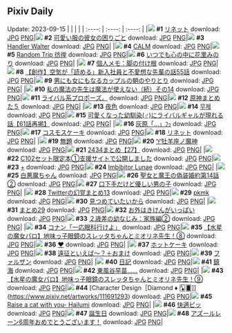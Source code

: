 ## Pixiv Daily
Update: 2023-09-15
|      |      |      |
| :----: | :----: | :----: |
|![](https://pixiv.microyu.workers.dev/c/240x480/img-master/img/2023/09/13/00/14/17/111674097_p0_master1200.jpg) **#1** [リネット](https://www.pixiv.net/artworks/111674097) download: [JPG](https://pixiv.microyu.workers.dev/img-original/img/2023/09/13/00/14/17/111674097_p0.jpg) [PNG](https://pixiv.microyu.workers.dev/img-original/img/2023/09/13/00/14/17/111674097_p0.png)|![](https://pixiv.microyu.workers.dev/c/240x480/img-master/img/2023/09/13/12/00/22/111683383_p0_master1200.jpg) **#2** [可愛い服の彼女の困りごと](https://www.pixiv.net/artworks/111683383) download: [JPG](https://pixiv.microyu.workers.dev/img-original/img/2023/09/13/12/00/22/111683383_p0.jpg) [PNG](https://pixiv.microyu.workers.dev/img-original/img/2023/09/13/12/00/22/111683383_p0.png)|![](https://pixiv.microyu.workers.dev/c/240x480/img-master/img/2023/09/13/00/02/27/111673626_p0_master1200.jpg) **#3** [Handler Walter](https://www.pixiv.net/artworks/111673626) download: [JPG](https://pixiv.microyu.workers.dev/img-original/img/2023/09/13/00/02/27/111673626_p0.jpg) [PNG](https://pixiv.microyu.workers.dev/img-original/img/2023/09/13/00/02/27/111673626_p0.png)|
|![](https://pixiv.microyu.workers.dev/c/240x480/img-master/img/2023/09/14/00/03/46/111698801_p0_master1200.jpg) **#4** [CALM](https://www.pixiv.net/artworks/111698801) download: [JPG](https://pixiv.microyu.workers.dev/img-original/img/2023/09/14/00/03/46/111698801_p0.jpg) [PNG](https://pixiv.microyu.workers.dev/img-original/img/2023/09/14/00/03/46/111698801_p0.png)|![](https://pixiv.microyu.workers.dev/c/240x480/img-master/img/2023/09/14/09/35/14/111706612_p0_master1200.jpg) **#5** [Random Trip 彷徨](https://www.pixiv.net/artworks/111706612) download: [JPG](https://pixiv.microyu.workers.dev/img-original/img/2023/09/14/09/35/14/111706612_p0.jpg) [PNG](https://pixiv.microyu.workers.dev/img-original/img/2023/09/14/09/35/14/111706612_p0.png)|![](https://pixiv.microyu.workers.dev/c/240x480/img-master/img/2023/09/13/20/56/59/111692674_p0_master1200.jpg) **#6** [いつでも心の中に花里みのり](https://www.pixiv.net/artworks/111692674) download: [JPG](https://pixiv.microyu.workers.dev/img-original/img/2023/09/13/20/56/59/111692674_p0.jpg) [PNG](https://pixiv.microyu.workers.dev/img-original/img/2023/09/13/20/56/59/111692674_p0.png)|
|![](https://pixiv.microyu.workers.dev/c/240x480/img-master/img/2023/09/14/10/05/56/111704830_p0_master1200.jpg) **#7** [個人メモ：脚の付け根](https://www.pixiv.net/artworks/111704830) download: [JPG](https://pixiv.microyu.workers.dev/img-original/img/2023/09/14/10/05/56/111704830_p0.jpg) [PNG](https://pixiv.microyu.workers.dev/img-original/img/2023/09/14/10/05/56/111704830_p0.png)|![](https://pixiv.microyu.workers.dev/c/240x480/img-master/img/2023/09/14/18/23/31/111714249_p0_master1200.jpg) **#8** [【創作】空気が「読める」新入社員と不愛想な先輩の話55話](https://www.pixiv.net/artworks/111714249) download: [JPG](https://pixiv.microyu.workers.dev/img-original/img/2023/09/14/18/23/31/111714249_p0.jpg) [PNG](https://pixiv.microyu.workers.dev/img-original/img/2023/09/14/18/23/31/111714249_p0.png)|![](https://pixiv.microyu.workers.dev/c/240x480/img-master/img/2023/09/13/00/01/51/111673583_p0_master1200.jpg) **#9** [男にも女にもなるカップルの朝のやりとり](https://www.pixiv.net/artworks/111673583) download: [JPG](https://pixiv.microyu.workers.dev/img-original/img/2023/09/13/00/01/51/111673583_p0.jpg) [PNG](https://pixiv.microyu.workers.dev/img-original/img/2023/09/13/00/01/51/111673583_p0.png)|
|![](https://pixiv.microyu.workers.dev/c/240x480/img-master/img/2023/09/13/00/03/10/111673673_p0_master1200.jpg) **#10** [私の魔法の先生は魔法が使えない（続）その14](https://www.pixiv.net/artworks/111673673) download: [JPG](https://pixiv.microyu.workers.dev/img-original/img/2023/09/13/00/03/10/111673673_p0.jpg) [PNG](https://pixiv.microyu.workers.dev/img-original/img/2023/09/13/00/03/10/111673673_p0.png)|![](https://pixiv.microyu.workers.dev/c/240x480/img-master/img/2023/09/13/10/45/55/111682174_p0_master1200.jpg) **#11** [ライバル系プロポーズ。](https://www.pixiv.net/artworks/111682174) download: [JPG](https://pixiv.microyu.workers.dev/img-original/img/2023/09/13/10/45/55/111682174_p0.jpg) [PNG](https://pixiv.microyu.workers.dev/img-original/img/2023/09/13/10/45/55/111682174_p0.png)|![](https://pixiv.microyu.workers.dev/c/240x480/img-master/img/2023/09/13/22/11/45/111695027_p0_master1200.jpg) **#12** [原神まとめた５](https://www.pixiv.net/artworks/111695027) download: [JPG](https://pixiv.microyu.workers.dev/img-original/img/2023/09/13/22/11/45/111695027_p0.jpg) [PNG](https://pixiv.microyu.workers.dev/img-original/img/2023/09/13/22/11/45/111695027_p0.png)|
|![](https://pixiv.microyu.workers.dev/c/240x480/img-master/img/2023/09/14/01/05/06/111700523_p0_master1200.jpg) **#13** [夜色](https://www.pixiv.net/artworks/111700523) download: [JPG](https://pixiv.microyu.workers.dev/img-original/img/2023/09/14/01/05/06/111700523_p0.jpg) [PNG](https://pixiv.microyu.workers.dev/img-original/img/2023/09/14/01/05/06/111700523_p0.png)|![](https://pixiv.microyu.workers.dev/c/240x480/img-master/img/2023/09/13/00/58/59/111675310_p0_master1200.jpg) **#14** [무제](https://www.pixiv.net/artworks/111675310) download: [JPG](https://pixiv.microyu.workers.dev/img-original/img/2023/09/13/00/58/59/111675310_p0.jpg) [PNG](https://pixiv.microyu.workers.dev/img-original/img/2023/09/13/00/58/59/111675310_p0.png)|![](https://pixiv.microyu.workers.dev/c/240x480/img-master/img/2023/09/14/12/00/32/111708486_p0_master1200.jpg) **#15** [可愛くなった幼馴染(♂)にライバルギャルが現れる話【61話再掲】](https://www.pixiv.net/artworks/111708486) download: [JPG](https://pixiv.microyu.workers.dev/img-original/img/2023/09/14/12/00/32/111708486_p0.jpg) [PNG](https://pixiv.microyu.workers.dev/img-original/img/2023/09/14/12/00/32/111708486_p0.png)|
|![](https://pixiv.microyu.workers.dev/c/240x480/img-master/img/2023/09/13/12/17/34/111683637_p0_master1200.jpg) **#16** [灰原「…」ﾌｯ](https://www.pixiv.net/artworks/111683637) download: [JPG](https://pixiv.microyu.workers.dev/img-original/img/2023/09/13/12/17/34/111683637_p0.jpg) [PNG](https://pixiv.microyu.workers.dev/img-original/img/2023/09/13/12/17/34/111683637_p0.png)|![](https://pixiv.microyu.workers.dev/c/240x480/img-master/img/2023/09/14/21/16/05/111718687_p0_master1200.jpg) **#17** [コスモスケーキ](https://www.pixiv.net/artworks/111718687) download: [JPG](https://pixiv.microyu.workers.dev/img-original/img/2023/09/14/21/16/05/111718687_p0.jpg) [PNG](https://pixiv.microyu.workers.dev/img-original/img/2023/09/14/21/16/05/111718687_p0.png)|![](https://pixiv.microyu.workers.dev/c/240x480/img-master/img/2023/09/13/01/14/49/111674588_p0_master1200.jpg) **#18** [リネット](https://www.pixiv.net/artworks/111674588) download: [JPG](https://pixiv.microyu.workers.dev/img-original/img/2023/09/13/01/14/49/111674588_p0.jpg) [PNG](https://pixiv.microyu.workers.dev/img-original/img/2023/09/13/01/14/49/111674588_p0.png)|
|![](https://pixiv.microyu.workers.dev/c/240x480/img-master/img/2023/09/13/00/00/25/111673400_p0_master1200.jpg) **#19** [無題](https://www.pixiv.net/artworks/111673400) download: [JPG](https://pixiv.microyu.workers.dev/img-original/img/2023/09/13/00/00/25/111673400_p0.jpg) [PNG](https://pixiv.microyu.workers.dev/img-original/img/2023/09/13/00/00/25/111673400_p0.png)|![](https://pixiv.microyu.workers.dev/c/240x480/img-master/img/2023/09/14/00/01/16/111698605_p0_master1200.jpg) **#20** [♈牡羊座ノ魔神](https://www.pixiv.net/artworks/111698605) download: [JPG](https://pixiv.microyu.workers.dev/img-original/img/2023/09/14/00/01/16/111698605_p0.jpg) [PNG](https://pixiv.microyu.workers.dev/img-original/img/2023/09/14/00/01/16/111698605_p0.png)|![](https://pixiv.microyu.workers.dev/c/240x480/img-master/img/2023/09/13/15/16/03/111685911_p0_master1200.jpg) **#21** [2434まとめ【27】](https://www.pixiv.net/artworks/111685911) download: [JPG](https://pixiv.microyu.workers.dev/img-original/img/2023/09/13/15/16/03/111685911_p0.jpg) [PNG](https://pixiv.microyu.workers.dev/img-original/img/2023/09/13/15/16/03/111685911_p0.png)|
|![](https://pixiv.microyu.workers.dev/c/240x480/img-master/img/2023/09/13/07/00/07/111679765_p0_master1200.jpg) **#22** [C102セット限定本①支援サイトで公開しました](https://www.pixiv.net/artworks/111679765) download: [JPG](https://pixiv.microyu.workers.dev/img-original/img/2023/09/13/07/00/07/111679765_p0.jpg) [PNG](https://pixiv.microyu.workers.dev/img-original/img/2023/09/13/07/00/07/111679765_p0.png)|![](https://pixiv.microyu.workers.dev/c/240x480/img-master/img/2023/09/13/00/01/12/111673513_p0_master1200.jpg) **#23** [+](https://www.pixiv.net/artworks/111673513) download: [JPG](https://pixiv.microyu.workers.dev/img-original/img/2023/09/13/00/01/12/111673513_p0.jpg) [PNG](https://pixiv.microyu.workers.dev/img-original/img/2023/09/13/00/01/12/111673513_p0.png)|![](https://pixiv.microyu.workers.dev/c/240x480/img-master/img/2023/09/14/01/14/30/111700713_p0_master1200.jpg) **#24** [Imbibitor Lunae](https://www.pixiv.net/artworks/111700713) download: [JPG](https://pixiv.microyu.workers.dev/img-original/img/2023/09/14/01/14/30/111700713_p0.jpg) [PNG](https://pixiv.microyu.workers.dev/img-original/img/2023/09/14/01/14/30/111700713_p0.png)|
|![](https://pixiv.microyu.workers.dev/c/240x480/img-master/img/2023/09/13/00/00/33/111673422_p0_master1200.jpg) **#25** [白悪魔ちゃん](https://www.pixiv.net/artworks/111673422) download: [JPG](https://pixiv.microyu.workers.dev/img-original/img/2023/09/13/00/00/33/111673422_p0.jpg) [PNG](https://pixiv.microyu.workers.dev/img-original/img/2023/09/13/00/00/33/111673422_p0.png)|![](https://pixiv.microyu.workers.dev/c/240x480/img-master/img/2023/09/13/18/31/00/111689148_p0_master1200.jpg) **#26** [聖女と魔王の偽装婚約第14話②](https://www.pixiv.net/artworks/111689148) download: [JPG](https://pixiv.microyu.workers.dev/img-original/img/2023/09/13/18/31/00/111689148_p0.jpg) [PNG](https://pixiv.microyu.workers.dev/img-original/img/2023/09/13/18/31/00/111689148_p0.png)|![](https://pixiv.microyu.workers.dev/c/240x480/img-master/img/2023/09/13/00/01/35/111673555_p0_master1200.jpg) **#27** [口下手だけど優しい男の子](https://www.pixiv.net/artworks/111673555) download: [JPG](https://pixiv.microyu.workers.dev/img-original/img/2023/09/13/00/01/35/111673555_p0.jpg) [PNG](https://pixiv.microyu.workers.dev/img-original/img/2023/09/13/00/01/35/111673555_p0.png)|
|![](https://pixiv.microyu.workers.dev/c/240x480/img-master/img/2023/09/13/14/04/19/111685033_p0_master1200.jpg) **#28** [Twitterの幻覚まとめ13](https://www.pixiv.net/artworks/111685033) download: [JPG](https://pixiv.microyu.workers.dev/img-original/img/2023/09/13/14/04/19/111685033_p0.jpg) [PNG](https://pixiv.microyu.workers.dev/img-original/img/2023/09/13/14/04/19/111685033_p0.png)|![](https://pixiv.microyu.workers.dev/c/240x480/img-master/img/2023/09/13/00/00/18/111673380_p0_master1200.jpg) **#29** [pkmk](https://www.pixiv.net/artworks/111673380) download: [JPG](https://pixiv.microyu.workers.dev/img-original/img/2023/09/13/00/00/18/111673380_p0.jpg) [PNG](https://pixiv.microyu.workers.dev/img-original/img/2023/09/13/00/00/18/111673380_p0.png)|![](https://pixiv.microyu.workers.dev/c/240x480/img-master/img/2023/09/13/19/01/00/111689807_p0_master1200.jpg) **#30** [見つめていたいから](https://www.pixiv.net/artworks/111689807) download: [JPG](https://pixiv.microyu.workers.dev/img-original/img/2023/09/13/19/01/00/111689807_p0.jpg) [PNG](https://pixiv.microyu.workers.dev/img-original/img/2023/09/13/19/01/00/111689807_p0.png)|
|![](https://pixiv.microyu.workers.dev/c/240x480/img-master/img/2023/09/13/07/53/52/111680366_p0_master1200.jpg) **#31** [まとめ29](https://www.pixiv.net/artworks/111680366) download: [JPG](https://pixiv.microyu.workers.dev/img-original/img/2023/09/13/07/53/52/111680366_p0.jpg) [PNG](https://pixiv.microyu.workers.dev/img-original/img/2023/09/13/07/53/52/111680366_p0.png)|![](https://pixiv.microyu.workers.dev/c/240x480/img-master/img/2023/09/13/20/07/14/111691398_p0_master1200.jpg) **#32** [お外はきけんがいっぱい](https://www.pixiv.net/artworks/111691398) download: [JPG](https://pixiv.microyu.workers.dev/img-original/img/2023/09/13/20/07/14/111691398_p0.jpg) [PNG](https://pixiv.microyu.workers.dev/img-original/img/2023/09/13/20/07/14/111691398_p0.png)|![](https://pixiv.microyu.workers.dev/c/240x480/img-master/img/2023/09/13/00/38/08/111674792_p0_master1200.jpg) **#33** [２歳差の幼なじみ：家族編②](https://www.pixiv.net/artworks/111674792) download: [JPG](https://pixiv.microyu.workers.dev/img-original/img/2023/09/13/00/38/08/111674792_p0.jpg) [PNG](https://pixiv.microyu.workers.dev/img-original/img/2023/09/13/00/38/08/111674792_p0.png)|
|![](https://pixiv.microyu.workers.dev/c/240x480/img-master/img/2023/09/14/11/52/54/111708290_p0_master1200.jpg) **#34** [コナン「一応眼科行けよ」](https://www.pixiv.net/artworks/111708290) download: [JPG](https://pixiv.microyu.workers.dev/img-original/img/2023/09/14/11/52/54/111708290_p0.jpg) [PNG](https://pixiv.microyu.workers.dev/img-original/img/2023/09/14/11/52/54/111708290_p0.png)|![](https://pixiv.microyu.workers.dev/c/240x480/img-master/img/2023/09/13/01/01/45/111675389_p0_master1200.jpg) **#35** [【水星の魔女パロ】地味っ子眼鏡のスレッタちゃんとミオリネ先生！⑧](https://www.pixiv.net/artworks/111675389) download: [JPG](https://pixiv.microyu.workers.dev/img-original/img/2023/09/13/01/01/45/111675389_p0.jpg) [PNG](https://pixiv.microyu.workers.dev/img-original/img/2023/09/13/01/01/45/111675389_p0.png)|![](https://pixiv.microyu.workers.dev/c/240x480/img-master/img/2023/09/14/03/48/32/111702907_p0_master1200.jpg) **#36** [❤](https://www.pixiv.net/artworks/111702907) download: [JPG](https://pixiv.microyu.workers.dev/img-original/img/2023/09/14/03/48/32/111702907_p0.jpg) [PNG](https://pixiv.microyu.workers.dev/img-original/img/2023/09/14/03/48/32/111702907_p0.png)|
|![](https://pixiv.microyu.workers.dev/c/240x480/img-master/img/2023/09/13/19/27/15/111690401_p0_master1200.jpg) **#37** [ホットケーキ](https://www.pixiv.net/artworks/111690401) download: [JPG](https://pixiv.microyu.workers.dev/img-original/img/2023/09/13/19/27/15/111690401_p0.jpg) [PNG](https://pixiv.microyu.workers.dev/img-original/img/2023/09/13/19/27/15/111690401_p0.png)|![](https://pixiv.microyu.workers.dev/c/240x480/img-master/img/2023/09/14/08/34/10/111705948_p0_master1200.jpg) **#38** [遠征といえば～？＋おまけ](https://www.pixiv.net/artworks/111705948) download: [JPG](https://pixiv.microyu.workers.dev/img-original/img/2023/09/14/08/34/10/111705948_p0.jpg) [PNG](https://pixiv.microyu.workers.dev/img-original/img/2023/09/14/08/34/10/111705948_p0.png)|![](https://pixiv.microyu.workers.dev/c/240x480/img-master/img/2023/09/13/00/00/41/111673445_p0_master1200.jpg) **#39** [ファルザン](https://www.pixiv.net/artworks/111673445) download: [JPG](https://pixiv.microyu.workers.dev/img-original/img/2023/09/13/00/00/41/111673445_p0.jpg) [PNG](https://pixiv.microyu.workers.dev/img-original/img/2023/09/13/00/00/41/111673445_p0.png)|
|![](https://pixiv.microyu.workers.dev/c/240x480/img-master/img/2023/09/14/19/05/56/111715235_p0_master1200.jpg) **#40** [日記](https://www.pixiv.net/artworks/111715235) download: [JPG](https://pixiv.microyu.workers.dev/img-original/img/2023/09/14/19/05/56/111715235_p0.jpg) [PNG](https://pixiv.microyu.workers.dev/img-original/img/2023/09/14/19/05/56/111715235_p0.png)|![](https://pixiv.microyu.workers.dev/c/240x480/img-master/img/2023/09/14/02/36/03/111702035_p0_master1200.jpg) **#41** [鎮海](https://www.pixiv.net/artworks/111702035) download: [JPG](https://pixiv.microyu.workers.dev/img-original/img/2023/09/14/02/36/03/111702035_p0.jpg) [PNG](https://pixiv.microyu.workers.dev/img-original/img/2023/09/14/02/36/03/111702035_p0.png)|![](https://pixiv.microyu.workers.dev/c/240x480/img-master/img/2023/09/14/01/42/13/111701215_p0_master1200.jpg) **#42** [東風谷早苗……](https://www.pixiv.net/artworks/111701215) download: [JPG](https://pixiv.microyu.workers.dev/img-original/img/2023/09/14/01/42/13/111701215_p0.jpg) [PNG](https://pixiv.microyu.workers.dev/img-original/img/2023/09/14/01/42/13/111701215_p0.png)|
|![](https://pixiv.microyu.workers.dev/c/240x480/img-master/img/2023/09/13/22/28/29/111695569_p0_master1200.jpg) **#43** [【水星の魔女パロ】地味っ子眼鏡のスレッタちゃんとミオリネ先生！⑨](https://www.pixiv.net/artworks/111695569) download: [JPG](https://pixiv.microyu.workers.dev/img-original/img/2023/09/13/22/28/29/111695569_p0.jpg) [PNG](https://pixiv.microyu.workers.dev/img-original/img/2023/09/13/22/28/29/111695569_p0.png)|![](https://pixiv.microyu.workers.dev/c/240x480/img-master/img/2023/09/13/20/03/12/111691293_p0_master1200.jpg) **#44** [Character Design［Diamond ♦︎ 🃁🂠]](https://www.pixiv.net/artworks/111691293) download: [JPG](https://pixiv.microyu.workers.dev/img-original/img/2023/09/13/20/03/12/111691293_p0.jpg) [PNG](https://pixiv.microyu.workers.dev/img-original/img/2023/09/13/20/03/12/111691293_p0.png)|![](https://pixiv.microyu.workers.dev/c/240x480/img-master/img/2023/09/14/15/03/11/111710941_p0_master1200.jpg) **#45** [Raise a cat with you- Hailumi](https://www.pixiv.net/artworks/111710941) download: [JPG](https://pixiv.microyu.workers.dev/img-original/img/2023/09/14/15/03/11/111710941_p0.jpg) [PNG](https://pixiv.microyu.workers.dev/img-original/img/2023/09/14/15/03/11/111710941_p0.png)|
|![](https://pixiv.microyu.workers.dev/c/240x480/img-master/img/2023/09/13/11/55/52/111683260_p0_master1200.jpg) **#46** [快適ピッ](https://www.pixiv.net/artworks/111683260) download: [JPG](https://pixiv.microyu.workers.dev/img-original/img/2023/09/13/11/55/52/111683260_p0.jpg) [PNG](https://pixiv.microyu.workers.dev/img-original/img/2023/09/13/11/55/52/111683260_p0.png)|![](https://pixiv.microyu.workers.dev/c/240x480/img-master/img/2023/09/13/12/00/02/111683328_p0_master1200.jpg) **#47** [誕生日](https://www.pixiv.net/artworks/111683328) download: [JPG](https://pixiv.microyu.workers.dev/img-original/img/2023/09/13/12/00/02/111683328_p0.jpg) [PNG](https://pixiv.microyu.workers.dev/img-original/img/2023/09/13/12/00/02/111683328_p0.png)|![](https://pixiv.microyu.workers.dev/c/240x480/img-master/img/2023/09/13/00/15/43/111674151_p0_master1200.jpg) **#48** [アズールレーン6周年おめでとうございます！](https://www.pixiv.net/artworks/111674151) download: [JPG](https://pixiv.microyu.workers.dev/img-original/img/2023/09/13/00/15/43/111674151_p0.jpg) [PNG](https://pixiv.microyu.workers.dev/img-original/img/2023/09/13/00/15/43/111674151_p0.png)|

